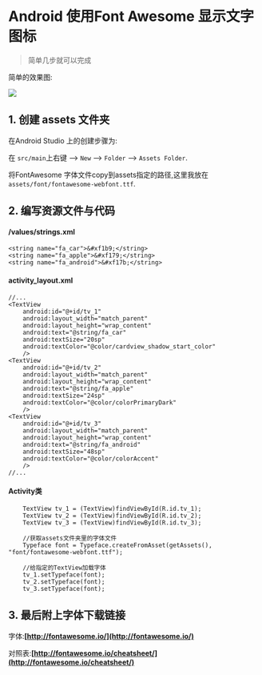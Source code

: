 # Android 使用Font Awesome 显示文字图标 #

> 简单几步就可以完成

简单的效果图:

![](http://oahzrw11n.bkt.clouddn.com//pic/20160720/font.png)

## 1. 创建 assets 文件夹 ##

在Android Studio 上的创建步骤为:

在 `src/main`上右键 --> `New` --> `Folder` --> `Assets Folder`.

将FontAwesome 字体文件copy到assets指定的路径,这里我放在`assets/font/fontawesome-webfont.ttf`.

## 2. 编写资源文件与代码 ##

#### /values/strings.xml ####

	<string name="fa_car">&#xf1b9;</string>
    <string name="fa_apple">&#xf179;</string>
    <string name="fa_android">&#xf17b;</string>

#### activity_layout.xml ####

	//...
	<TextView
        android:id="@+id/tv_1"
        android:layout_width="match_parent"
        android:layout_height="wrap_content"
        android:text="@string/fa_car"
        android:textSize="20sp"
        android:textColor="@color/cardview_shadow_start_color"
        />
    <TextView
        android:id="@+id/tv_2"
        android:layout_width="match_parent"
        android:layout_height="wrap_content"
        android:text="@string/fa_apple"
        android:textSize="24sp"
        android:textColor="@color/colorPrimaryDark"
        />
    <TextView
        android:id="@+id/tv_3"
        android:layout_width="match_parent"
        android:layout_height="wrap_content"
        android:text="@string/fa_android"
        android:textSize="48sp"
        android:textColor="@color/colorAccent"
        />
	//...

#### Activity类 ####

		TextView tv_1 = (TextView)findViewById(R.id.tv_1);
        TextView tv_2 = (TextView)findViewById(R.id.tv_2);
        TextView tv_3 = (TextView)findViewById(R.id.tv_3);

        //获取assets文件夹里的字体文件
        Typeface font = Typeface.createFromAsset(getAssets(), "font/fontawesome-webfont.ttf");

        //给指定的TextView加载字体
        tv_1.setTypeface(font);
        tv_2.setTypeface(font);
        tv_3.setTypeface(font);

## 3. 最后附上字体下载链接 ##

字体:**[http://fontawesome.io/](http://fontawesome.io/)**

对照表:**[http://fontawesome.io/cheatsheet/](http://fontawesome.io/cheatsheet/)**

